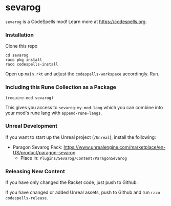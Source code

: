 sevarog
=======
`sevarog` is a CodeSpells mod! Learn more at https://codespells.org.

### Installation

Clone this repo

```
cd sevarog
raco pkg install
raco codespells-install
```

Open up `main.rkt` and adjust the `codespells-workspace` accordingly. Run.

### Including this Rune Collection as a Package

`(require-mod sevarog)`

This gives you access to `sevarog:my-mod-lang` which you can combine into your mod's rune lang with `append-rune-langs`.

### Unreal Development

If you want to start up the Unreal project (`/Unreal`), install the following:
* Paragon Sevarog Pack: https://www.unrealengine.com/marketplace/en-US/product/paragon-sevarog  
  * Place in: `Plugins/Sevarog/Content/ParagonSevarog`

### Releasing New Content

If you have only changed the Racket code, just push to Github.

If you have changed or added Unreal assets, push to Github and run `raco codespells-release`.
